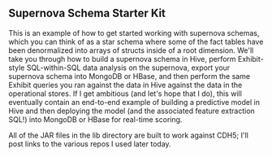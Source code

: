 Supernova Schema Starter Kit
----------------------------

This is an example of how to get started working with
supernova schemas, which you can think of as a star schema
where some of the fact tables have been denormalized into
arrays of structs inside of a root dimension. We'll take
you through how to build a supernova schema in Hive, perform
Exhibit-style SQL-within-SQL data analysis on the supernova,
export your supernova schema into MongoDB or HBase, and then
perform the same Exhibit queries you ran against the data
in Hive against the data in the operational stores. If I
get ambitious (and let's hope that I do), this will eventually
contain an end-to-end example of building a predictive model
in Hive and then deploying the model (and the associated feature
extraction SQL!) into MongoDB or HBase for real-time scoring.

All of the JAR files in the lib directory are built to work
against CDH5; I'll post links to the various repos I used
later today.
